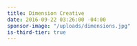 ```yaml
---
title: Dimension Creative
date: 2016-09-22 03:26:00 -04:00
sponsor-image: "/uploads/dimensions.jpg"
is-third-tier: true
---
```


